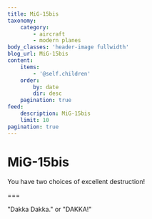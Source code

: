 ```yaml
---
title: MiG-15bis
taxonomy:
    category:
        - aircraft
        - modern planes
body_classes: 'header-image fullwidth'
blog_url: MiG-15bis
content:
    items:
        - '@self.children'
    order:
        by: date
        dir: desc
    pagination: true
feed:
    description: MiG-15bis
    limit: 10
pagination: true
---
```


# MiG-15bis
You have two choices of excellent destruction!

===

"Dakka Dakka." or "DAKKA!"
